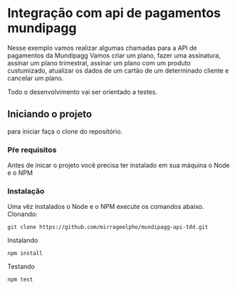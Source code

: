 # Integração com api de pagamentos mundipagg

Nesse exemplo vamos realizar algumas chamadas para a API de pagamentos da Mundipagg
Vamos criar um plano, fazer uma assinatura, assinar um plano trimestral, assinar um plano com um produto custumizado, atualizar os dados de um cartão de um determinado cliente e cancelar um plano.

Todo o desenvolvimento vai ser orientado a testes.

## Iniciando o projeto

para iniciar faça o clone do reposítório.


### Pŕe requisitos

Antes de inicar o projeto você precisa ter instalado em sua máquina o Node e o NPM

### Instalação

Uma vêz instalados o Node e o NPM execute os comandos abaixo.
Clonando:

```
git clone https://github.com/mirrageelpho/mundipagg-api-tdd.git
```
Instalando
```
npm install
```

Testando
```
npm test
```